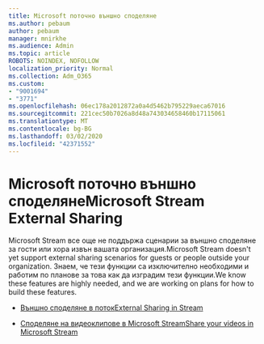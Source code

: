 ```yaml
---
title: Microsoft поточно външно споделяне
ms.author: pebaum
author: pebaum
manager: mnirkhe
ms.audience: Admin
ms.topic: article
ROBOTS: NOINDEX, NOFOLLOW
localization_priority: Normal
ms.collection: Adm_O365
ms.custom:
- "9001694"
- "3771"
ms.openlocfilehash: 06ec178a2012872a0a4d5462b795229aeca67016
ms.sourcegitcommit: 221cec50b7026a8d48a743034658460b17115061
ms.translationtype: MT
ms.contentlocale: bg-BG
ms.lasthandoff: 03/02/2020
ms.locfileid: "42371552"
---
```

# <a name="microsoft-stream-external-sharing"></a><span data-ttu-id="9d57d-102">Microsoft поточно външно споделяне</span><span class="sxs-lookup"><span data-stu-id="9d57d-102">Microsoft Stream External Sharing</span></span>

<span data-ttu-id="9d57d-103">Microsoft Stream все още не поддържа сценарии за външно споделяне за гости или хора извън вашата организация.</span><span class="sxs-lookup"><span data-stu-id="9d57d-103">Microsoft Stream doesn't yet support external sharing scenarios for guests or people outside your organization.</span></span> <span data-ttu-id="9d57d-104">Знаем, че тези функции са изключително необходими и работим по планове за това как да изградим тези функции.</span><span class="sxs-lookup"><span data-stu-id="9d57d-104">We know these features are highly needed, and we are working on plans for how to build these features.</span></span>

- [<span data-ttu-id="9d57d-105">Външно споделяне в поток</span><span class="sxs-lookup"><span data-stu-id="9d57d-105">External Sharing in Stream</span></span>](https://docs.microsoft.com/en-us/stream/portal-share-video#external-sharing)

- [<span data-ttu-id="9d57d-106">Споделяне на видеоклипове в Microsoft Stream</span><span class="sxs-lookup"><span data-stu-id="9d57d-106">Share your videos in Microsoft Stream</span></span>](https://docs.microsoft.com/en-us/stream/portal-share-video)
